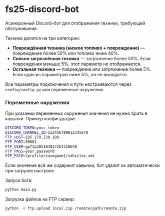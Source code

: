 fs25-discord-bot
=================

Асинхронный Discord-бот для отображения техники, требующей обслуживания.

Техника делится на три категории:

* **Повреждённая техника (низкое топливо + повреждение)** — повреждение более 50% или топливо ниже 40%.
* **Сильно загрязнённая техника** — загрязнение более 50%. Если повреждения меньше 5%, этот параметр не отображается.
* **Остальная техника** — повреждение или загрязнение более 5%. Если один из параметров ниже 5%, он не выводится.

Все параметры подключения и пути настраиваются через `config/config.py` или переменные окружения.

### Переменные окружения

При указании переменных окружения значения не нужно брать в кавычки. Пример конфигурации:

```bash
DISCORD_TOKEN=your_token
DISCORD_CHANNEL_ID=123456789012345678
FTP_HOST=195.179.229.189
FTP_PORT=50061
FTP_USER=gpftp305104017254318640
FTP_PASS=your_password
FTP_PATH=/profile/savegame1/vehicles.xml
```

Если значение всё же содержит кавычки, бот удалит их автоматически при загрузке настроек.

Запуск бота:

```bash
python main.py
```

Загрузка файлов на FTP сервер:

```bash
python -m ftp.upload local.zip /remote/path/remote.zip
```
